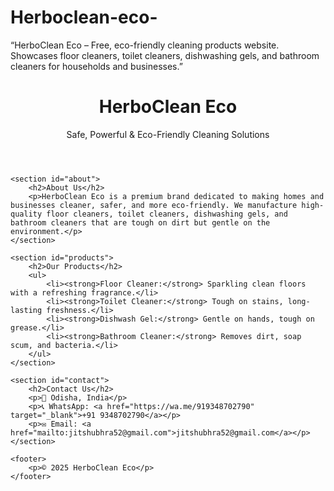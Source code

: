 # Herboclean-eco-
“HerboClean Eco – Free, eco-friendly cleaning products website. Showcases floor cleaners, toilet cleaners, dishwashing gels, and bathroom cleaners for households and businesses.”
<!DOCTYPE html>
<html lang="en">
<head>
    <meta charset="UTF-8">
    <meta name="viewport" content="width=device-width, initial-scale=1.0">
    <title>HerboClean Eco</title>
    <meta name="description" content="HerboClean Eco is a premium brand offering safe, effective, and eco-friendly cleaning products. We provide high-quality floor cleaners, toilet cleaners, dishwashing gels, and bathroom cleaners for households and businesses.">
    <link rel="stylesheet" href="style.css">
</head>
<body>
    <header>
        <h1>HerboClean Eco</h1>
        <p>Safe, Powerful & Eco-Friendly Cleaning Solutions</p>
    </header>

    <section id="about">
        <h2>About Us</h2>
        <p>HerboClean Eco is a premium brand dedicated to making homes and businesses cleaner, safer, and more eco-friendly. We manufacture high-quality floor cleaners, toilet cleaners, dishwashing gels, and bathroom cleaners that are tough on dirt but gentle on the environment.</p>
    </section>

    <section id="products">
        <h2>Our Products</h2>
        <ul>
            <li><strong>Floor Cleaner:</strong> Sparkling clean floors with a refreshing fragrance.</li>
            <li><strong>Toilet Cleaner:</strong> Tough on stains, long-lasting freshness.</li>
            <li><strong>Dishwash Gel:</strong> Gentle on hands, tough on grease.</li>
            <li><strong>Bathroom Cleaner:</strong> Removes dirt, soap scum, and bacteria.</li>
        </ul>
    </section>

    <section id="contact">
        <h2>Contact Us</h2>
        <p>📍 Odisha, India</p>
        <p>📞 WhatsApp: <a href="https://wa.me/919348702790" target="_blank">+91 9348702790</a></p>
        <p>✉️ Email: <a href="mailto:jitshubhra52@gmail.com">jitshubhra52@gmail.com</a></p>
    </section>

    <footer>
        <p>© 2025 HerboClean Eco</p>
    </footer>
</body>
</html>
